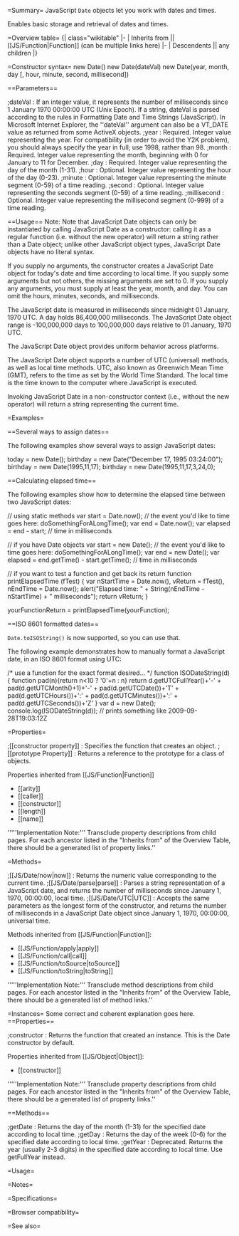 =Summary=
JavaScript <code>Date</code> objects let you work with dates and times. 

Enables basic storage and retrieval of dates and times.

=Overview table=
{| class="wikitable"
|-
| Inherits from || [[JS/Function|Function]] (can be multiple links here)
|-
| Descendents || any children
|}

=Constructor syntax=
 new Date()
 new Date(dateVal)
 new Date(year, month, day [, hour, minute, second, millisecond])

==Parameters==

;dateVal
: If an integer value, it represents the number of milliseconds since 1 January 1970 00:00:00 UTC (Unix Epoch). If a string, dateVal is parsed according to the rules in Formatting Date and Time Strings (JavaScript). In Microsoft Internet Explorer, the ''dateVal'' argument can also be a VT_DATE value as returned from some ActiveX objects.
;year
: Required. Integer value representing the year. For compatibility (in order to avoid the Y2K problem), you should always specify the year in full; use 1998, rather than 98.
;month
: Required. Integer value representing the month, beginning with 0 for January to 11 for December.
;day
: Required. Integer value representing the day of the month (1-31).
;hour
: Optional. Integer value representing the hour of the day (0-23).
;minute
: Optional. Integer value representing the minute segment (0-59) of a time reading.
;second
: Optional. Integer value representing the seconds segment (0-59) of a time reading.
;millisecond
: Optional. Integer value representing the millisecond segment (0-999) of a time reading.

==Usage==
Note: Note that JavaScript Date objects can only be instantiated by calling JavaScript Date as a constructor: calling it as a regular function (i.e. without the new operator) will return a string rather than a Date object; unlike other JavaScript object types, JavaScript Date objects have no literal syntax.

If you supply no arguments, the constructor creates a JavaScript Date object for today's date and time according to local time. If you supply some arguments but not others, the missing arguments are set to 0. If you supply any arguments, you must supply at least the year, month, and day. You can omit the hours, minutes, seconds, and milliseconds.

The JavaScript date is measured in milliseconds since midnight 01 January, 1970 UTC. A day holds 86,400,000 milliseconds. The JavaScript Date object range is -100,000,000 days to 100,000,000 days relative to 01 January, 1970 UTC.

The JavaScript Date object provides uniform behavior across platforms.

The JavaScript Date object supports a number of UTC (universal) methods, as well as local time methods. UTC, also known as Greenwich Mean Time (GMT), refers to the time as set by the World Time Standard. The local time is the time known to the computer where JavaScript is executed.

Invoking JavaScript Date in a non-constructor context (i.e., without the new operator) will return a string representing the current time.

=Examples=

==Several ways to assign dates==

The following examples show several ways to assign JavaScript dates:

 today = new Date();
 birthday = new Date("December 17, 1995 03:24:00");
 birthday = new Date(1995,11,17);
 birthday = new Date(1995,11,17,3,24,0);

==Calculating elapsed time==

The following examples show how to determine the elapsed time between two JavaScript dates:	

 // using static methods
 var start = Date.now();
 // the event you'd like to time goes here:
 doSomethingForALongTime();
 var end = Date.now();
 var elapsed = end - start; // time in milliseconds

 // if you have Date objects
 var start = new Date();
 // the event you'd like to time goes here:
 doSomethingForALongTime();
 var end = new Date();
 var elapsed = end.getTime() - start.getTime(); // time in milliseconds

 // if you want to test a function and get back its return
 function printElapsedTime (fTest) {
   var nStartTime = Date.now(), vReturn = fTest(), nEndTime = Date.now();
   alert("Elapsed time: " + String(nEndTime - nStartTime) + " milliseconds");
   return vReturn;
 }
 
 yourFunctionReturn = printElapsedTime(yourFunction);

==ISO 8601 formatted dates==

<code>Date.toISOString()</code> is now supported, so you can use that.

The following example demonstrates how to manually format a JavaScript date, in an ISO 8601 format using UTC:

 /* use a function for the exact format desired... */
 function ISODateString(d){
   function pad(n){return n<10 ? '0'+n : n}
   return d.getUTCFullYear()+'-'
     + pad(d.getUTCMonth()+1)+'-'
     + pad(d.getUTCDate())+'T'
     + pad(d.getUTCHours())+':'
     + pad(d.getUTCMinutes())+':'
     + pad(d.getUTCSeconds())+'Z'
 }
 var d = new Date();
 console.log(ISODateString(d)); // prints something like 2009-09-28T19:03:12Z

=Properties=

;[[constructor property]]
: Specifies the function that creates an object.
;[[prototype Property]]
: Returns a reference to the prototype for a class of objects.

Properties inherited from [[JS/Function|Function]]
* [[arity]]
* [[caller]]
* [[constructor]]
* [[length]]
* [[name]]

'''''Implementation Note:''' Transclude property descriptions from child pages. For each ancestor listed in the "Inherits from" of the Overview Table, there should be a generated list of property links.''

=Methods=

;[[JS/Date/now|now]]
: Returns the numeric value corresponding to the current time.
;[[JS/Date/parse|parse]]
: Parses a string representation of a JavaScript date, and returns the number of milliseconds since January 1, 1970, 00:00:00, local time.
;[[JS/Date/UTC|UTC]]
: Accepts the same parameters as the longest form of the constructor, and returns the number of milliseconds in a JavaScript Date object since January 1, 1970, 00:00:00, universal time.

Methods inherited from [[JS/Function|Function]]:
* [[JS/Function/apply|apply]]
* [[JS/Function/call|call]]
* [[JS/Function/toSource|toSource]]
* [[JS/Function/toString|toString]]

'''''Implementation Note:''' Transclude method descriptions from child pages. For each ancestor listed in the "Inherits from" of the Overview Table, there should be a generated list of method links.''


=Instances=
Some correct and coherent explanation goes here.
==Properties==

;constructor
: Returns the function that created an instance. This is the Date constructor by default.

Properties inherited from [[JS/Object|Object]]:
* [[constructor]]

'''''Implementation Note:''' Transclude property descriptions from child pages. For each ancestor listed in the "Inherits from" of the Overview Table, there should be a generated list of property links.''

==Methods==

;getDate
: Returns the day of the month (1-31) for the specified date according to local time.
;getDay
: Returns the day of the week (0-6) for the specified date according to local time.
;getYear
: Deprecated. Returns the year (usually 2-3 digits) in the specified date according to local time. Use getFullYear instead.

=Usage=

=Notes=

=Specifications=

=Browser compatibility=

=See also=